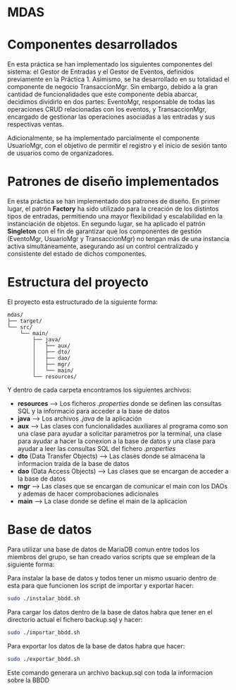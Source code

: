 # MDAS


# Componentes desarrollados
En esta práctica se han implementado los siguientes componentes del sistema: el Gestor de Entradas y el Gestor de Eventos, definidos previamente en la Práctica 1. Asimismo, se ha desarrollado en su totalidad el componente de negocio TransaccionMgr. Sin embargo, debido a la gran cantidad de funcionalidades que este componente debía abarcar, decidimos dividirlo en dos partes: EventoMgr, responsable de todas las operaciones CRUD relacionadas con los eventos, y TransaccionMgr, encargado de gestionar las operaciones asociadas a las entradas y sus respectivas ventas.

Adicionalmente, se ha implementado parcialmente el componente UsuarioMgr, con el objetivo de permitir el registro y el inicio de sesión tanto de usuarios como de organizadores.

# Patrones de diseño implementados
En esta práctica se han implementado dos patrones de diseño. En primer lugar, el patrón **Factory** ha sido utilizado para la creación de los distintos tipos de entradas, permitiendo una mayor flexibilidad y escalabilidad en la instanciación de objetos. En segundo lugar, se ha aplicado el patrón **Singleton** con el fin de garantizar que los componentes de gestión (EventoMgr, UsuarioMgr y TransaccionMgr) no tengan más de una instancia activa simultáneamente, asegurando así un control centralizado y consistente del estado de dichos componentes.

# Estructura del proyecto
El proyecto esta estructurado de la siguiente forma:
```text
mdas/
├── target/
└── src/
    └── main/
        ├── java/
        │   ├── aux/
        │   ├── dto/
        │   ├── dao/
        │   ├── mgr/
        │   └── main/
        └── resources/
```

Y dentro de cada carpeta encontramos los siguientes archivos:

- **resources** --> Los ficheros *.properties* donde se definen las consultas SQL y la informació para acceder a la base de datos
- **java** --> Los archivos *.java* de la aplicación
- **aux** --> Las clases con funcionalidades auxiliares al programa como son una clase para ayudar a solicitar parametros por la terminal, una clase para ayudar a hacer la conexion a la base de datos y una clase para ayudar a leer las consultas SQL del fichero *.properties*
- **dto** (Data Transfer Objects) --> Las clases donde se almacena la informacion traida de la base de datos
- **dao** (Data Access Objects) --> Las clases que se encargan de acceder a la base de datos
- **mgr** --> Las clases que se encargan de comunicar el main con los DAOs y ademas de hacer comprobaciones adicionales
- **main** --> La clase donde se define el main de la aplicacion

# Base de datos
Para utilizar una base de datos de MariaDB comun entre todos los miembros del grupo, se han creado varios scripts que se emplean de la siguiente forma:

Para instalar la base de datos y todos tener un mismo usuario dentro de esta para que funcionen los script de importar y exportar hacer:
```bash
sudo ./instalar_bbdd.sh
```

Para cargar los datos dentro de la base de datos habra que tener en el directorio actual el fichero backup.sql y hacer:
```bash
sudo ./importar_bbdd.sh
```

Para exportar los datos de la base de datos habra que hacer:
```bash
sudo ./exportar_bbdd.sh
```
Este comando generara un archivo backup.sql con toda la informacion sobre la BBDD
